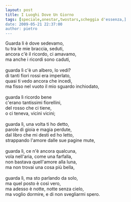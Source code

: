 ```yaml
---
layout: post
title: I Luoghi Dove Un Giorno
tags: [speciale,onestar,twostars,scheggia d'essenza,]
date: 2009-05-21 22:37:00
author: pietro
---
```

Guarda lì è dove sedevamo,<br/>tu tra le mie braccia, seduti,<br/>ancora c'è il ricordo, ci amavamo,<br/>ma anche i ricordi sono caduti,<br/><br/>guarda lì c'è un albero, lo vedi?<br/>di tanti fiori rossi era imperlato,<br/>quasi ti vedo ancora che incedi,<br/>ma fisso nel vuoto il mio sguardo inchiodato,<br/><br/>guarda lì ricordo bene<br/>c'erano tantissimi fiorellini,<br/>del rosso che ci tiene,<br/>o ci teneva, vicini vicini;<br/><br/>guarda lì, una volta ti ho detto,<br/>parole di gioia e magia perdute,<br/>dal libro che mi desti ed ho letto,<br/>strappando l'amore dalle sue pagine mute,<br/><br/>guarda lì, ce n'è ancora qualcuna,<br/>vola nell'aria, come una farfalla,<br/>non bastava quell'amore alla luna,<br/>ma non trovai una cosa più bella,<br/><br/>guarda lì, ma sto parlando da solo,<br/>ma quel posto è così vero,<br/>ma adesso è notte, notte senza cielo,<br/>ma voglio dormire, e di non svegliarmi spero.
